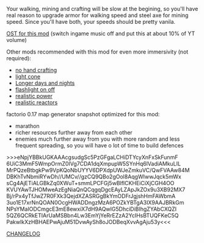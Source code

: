 Your walking, mining and crafting will be slow at the begining, so you'll have real reason to upgrade armor for walking speed and steel axe for mining speed.
Since you'll have both, your speeds should be pretty vanila.

[OST for this mod](https://www.youtube.com/playlist?list=PLs5BabkFRRM7Vn9QOh6HMZyAzkJNGQ2xj)
(switch ingame music off and put this at about 10% of YT volume)

Other mods recommended with this mod for even more immersivity (not required):
- [no hand crafting](https://mods.factorio.com/mod/NoHandCrafting)
- [light cone](https://mods.factorio.com/mod/LightCone)
- [Longer days and nights](https://mods.factorio.com/mod/Longer_Days_and_Nights)
- [flashlight on off](https://mods.factorio.com/mod/Flashlight%20On%20Off)
- [realistic power](https://mods.factorio.com/mod/RealisticPower)
- [realistic reactors](https://mods.factorio.com/mod/RealisticReactors)


factorio 0.17 map generator snapshot optimized for this mod:
- marathon
- richer resources further away from each other
- enemies much further away from you with more random and less frequent spreading, so you will have o lot of time to build defences

&#x3E;&#x3E;&#x3E;eNpjYBBkUGKAAAcgsudgSc5PzGFgaLCHiDTYcyXnFxSkFunmF
6UiC3MmF5WmpOrmZ0IVg7CDA1dqXmpupW5SYnHq6lVadiAMkuLIL
MrPQzeBtbgkPw9VpKQoNbUYYV6DPXdpUWJeZmkuVC/QwFVAAw84M
DBKhTvNbmiRYwDh//UMCv//gzCQ9QBo2gOol8AqgWIwwJqck5mWx
sCg4AjETiALGBkZq0XWuT+smmLPCFGj5wBlfICKHEiCiXjCGH4OO
KVUYAwTJHOMweAzEgNiaQnQCqgqDgcEAyLZApJkZOx9u3XB92MX7
Bj/rPx4yTfJwZ7R0FXk3QejdXZASRGgBkYmODFrJgjshHmFAWbmA
3uo1E17xrNnQOAN0OcgHWADDngzMzA6POZkYBTgA3IX9AAJBRkGm
NPsYMaIODCmgcE3mE8ewxiX7dH9AQwIG5DhciDiBIhgZYAbCXQZI
5QZ6QCRkETIArUaMSBbn4Lw3EmYjYeRrEZzA2YcIHsBTUQFKeC5Q
PakwIkXzHBHAEPwAjuM51DvwAySh8oJODBeqXvvAgAju53y&#x3C;&#x3C;&#x3C;

[CHANGELOG](https://github.com/palmic/immersive-player/commits/master)